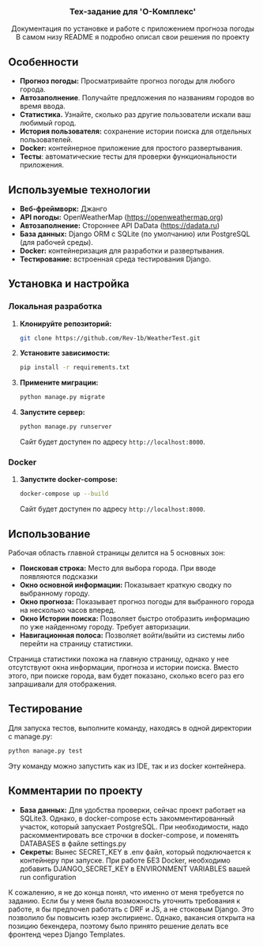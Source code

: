 <br />
<div align="center">
  <a href="https://github.com/Rev-1b/MirGovoritTest">
  </a>

<h3 align="center">Тех-задание для 'O-Комплекс'</h3>

  <p align="center">
    Документация по установке и работе с приложением прогноза погоды
    <br />В самом низу README я подробно описал свои решения по проекту
</div>



## Особенности

- **Прогноз погоды:** Просматривайте прогноз погоды для любого города.
- **Автозаполнение**. Получайте предложения по названиям городов во время ввода.
- **Статистика.** Узнайте, сколько раз другие пользователи искали ваш любимый город.
- **История пользователя:** сохранение истории поиска для отдельных пользователей.
- **Docker:** контейнерное приложение для простого развертывания.
- **Тесты**: автоматические тесты для проверки функциональности приложения.

## Используемые технологии

- **Веб-фреймворк:** Джанго
- **API погоды:** OpenWeatherMap (https://openweathermap.org)
- **Автозаполнение:** Стороннее API DaData (https://dadata.ru)
- **База данных:** Django ORM с SQLite (по умолчанию) или PostgreSQL (для рабочей среды).
- **Docker:** контейнеризация для разработки и развертывания.
- **Тестирование:** встроенная среда тестирования Django.

## Установка и настройка

### Локальная разработка

1. **Клонируйте репозиторий:**

    ```bash
    git clone https://github.com/Rev-1b/WeatherTest.git
    ```

2. **Установите зависимости:**

    ```bash
    pip install -r requirements.txt
    ```

3. **Примените миграции:**

    ```bash
    python manage.py migrate
    ```

4. **Запустите сервер:**

    ```bash
    python manage.py runserver
    ```

   Сайт будет доступен по адресу `http://localhost:8000`.

### Docker

1. **Запустите docker-compose:**

    ```bash
    docker-compose up --build
    ```

   Сайт будет доступен по адресу `http://localhost:8000`.

## Использование

Рабочая область главной страницы делится на 5 основных зон:
- **Поисковая строка:** Место для выбора города. При вводе появляются подсказки
- **Окно основной информации:** Показывает краткую сводку по выбранному городу.
- **Окно прогноза:** Показывает прогноз погоды для выбранного города на несколько часов вперед.
- **Окно Истории поиска:** Позволяет быстро отобразить информацию по уже найденному городу. Требует авторизации.
- **Навигационная полоса:** Позволяет войти/выйти из системы либо перейти на страницу статистики.

Страница статистики похожа на главную страницу, однако у нее отсутствуют окна информации, прогноза и истории поиска.
Вместо этого, при поиске города, вам будет показано, сколько всего раз его запрашивали для отображения.

## Тестирование

Для запуска тестов, выполните команду, находясь в одной директории с manage.py:

```bash
python manage.py test
```

Эту команду можно запустить как из IDE, так и из docker контейнера.

## Комментарии по проекту

- **База данных:** Для удобства проверки, сейчас проект работает на SQLite3. Однако, в docker-compose есть закомментированный участок, который запускает PostgreSQL. При необходимости, надо раскомментировать все строчки в docker-compose, и поменять DATABASES в файле settings.py
- **Секреты:** Вынес SECRET_KEY в .env файл, который подключается к контейнеру при запуске. При работе БЕЗ Docker, необходимо добавить DJANGO_SECRET_KEY в ENVIRONMENT VARIABLES вашей run configuration

К сожалению, я не до конца понял, что именно от меня требуется по заданию. Если бы у меня была возможность уточнить требования к работе, я бы предпочел работать с DRF и JS, а не стоковым Django. Это позволило бы повысить юзер экспириенс. Однако, вакансия открыта на позицию бекендера, поэтому было принято решение делать все фронтенд через Django Templates.


